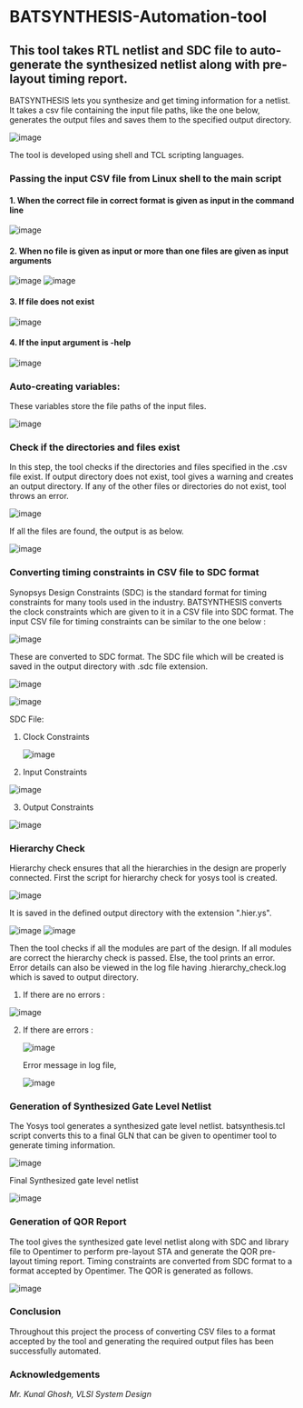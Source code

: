 # BATSYNTHESIS-Automation-tool
This tool takes RTL netlist and SDC file to auto-generate the synthesized netlist along with pre-layout timing report.
---
BATSYNTHESIS lets you synthesize and get timing information for a netlist. It takes a csv file containing the input file paths, like the one below, generates the output files and saves them to the specified output directory.

![image](https://github.com/apurvaaddula/BATSYNTHESIS-Automation-tool/assets/66956207/c8e93925-2538-4251-b910-2119ec74c438)

The tool is developed using shell and TCL scripting languages.

### Passing the input CSV file from Linux shell to the main script
#### 1. When the correct file in correct format is given as input in the command line
![image](https://github.com/apurvaaddula/BATSYNTHESIS-Automation-tool/assets/66956207/de18caa2-1421-4d1b-88cb-c14b43a85ce8)
#### 2. When no file is given as input or more than one files are given as input arguments
![image](https://github.com/apurvaaddula/BATSYNTHESIS-Automation-tool/assets/66956207/a6ecb553-1ba6-4dfb-b775-09cb8ae1d920)
![image](https://github.com/apurvaaddula/BATSYNTHESIS-Automation-tool/assets/66956207/302693a3-b026-44a4-89ed-b689f724fb20)
#### 3. If file does not exist
![image](https://github.com/apurvaaddula/BATSYNTHESIS-Automation-tool/assets/66956207/1fa21bd9-590c-4b06-89f0-f8a5a72868fb)
#### 4. If the input argument is -help 
![image](https://github.com/apurvaaddula/BATSYNTHESIS-Automation-tool/assets/66956207/6ba77318-7452-418f-9ef8-e2772e822b83)

### Auto-creating variables:
These variables store the file paths of the input files. 

![image](https://github.com/apurvaaddula/BATSYNTHESIS-Automation-tool/assets/66956207/58d00c2a-7db5-49ac-80a8-0dc125772806)
### Check if the directories and files exist
In this step, the tool checks if the directories and files specified in the .csv file exist.
If output directory does not exist, tool gives a warning and creates an output directory.
If any of the other files or directories do not exist, tool throws an error.

![image](https://github.com/apurvaaddula/BATSYNTHESIS-Automation-tool/assets/66956207/ae872131-87e8-4973-91dd-f7eddeea381c)

If all the files are found, the output is as below.

![image](https://github.com/apurvaaddula/BATSYNTHESIS-Automation-tool/assets/66956207/757db436-78d0-4ecd-8f6d-c05315fefe28)

### Converting timing constraints in CSV file to SDC format
Synopsys Design Constraints (SDC) is the standard format for timing constraints for many tools used in the industry.
BATSYNTHESIS converts the clock constraints which are given to it in a CSV file into SDC format.
The input CSV file for timing constraints can be similar to the one below :

![image](https://github.com/apurvaaddula/BATSYNTHESIS-Automation-tool/assets/66956207/401dcc37-c8b9-41bd-b417-0679cf34f237)

These are converted to SDC format. The SDC file which will be created is saved in the output directory with .sdc file extension.

![image](https://github.com/apurvaaddula/BATSYNTHESIS-Automation-tool/assets/66956207/a7f95de8-831c-4169-8465-1c7ddd252a42)

![image](https://github.com/apurvaaddula/BATSYNTHESIS-Automation-tool/assets/66956207/19383f92-3493-42cf-8255-66e59c1205e4)

SDC File:
1. Clock Constraints

   ![image](https://github.com/apurvaaddula/BATSYNTHESIS-Automation-tool/assets/66956207/53e6e3ea-8b9d-488f-b3f9-02410d20ce6c)

2. Input Constraints

![image](https://github.com/apurvaaddula/BATSYNTHESIS-Automation-tool/assets/66956207/7540435f-7be1-4351-adf8-b11decc7194f)

3. Output Constraints

![image](https://github.com/apurvaaddula/BATSYNTHESIS-Automation-tool/assets/66956207/079f9bba-3532-4102-a431-bbcd75841721)

### Hierarchy Check
Hierarchy check ensures that all the hierarchies in the design are properly connected.
First the script for hierarchy check for yosys tool is created. 

![image](https://github.com/apurvaaddula/BATSYNTHESIS-Automation-tool/assets/66956207/8db3e7fa-20d6-4776-a197-1850f413fa68)

It is saved in the defined output directory with the extension ".hier.ys".

![image](https://github.com/apurvaaddula/BATSYNTHESIS-Automation-tool/assets/66956207/8fc54a52-a0a0-4b08-9a78-e7bcee1db136)
![image](https://github.com/apurvaaddula/BATSYNTHESIS-Automation-tool/assets/66956207/f84012bd-bd76-4dbe-8917-91c5fcd03c65)


Then the tool checks if all the modules are part of the design. If all modules are correct the hierarchy check is passed. Else, the tool prints an error. Error details can also be viewed in the log file having .hierarchy_check.log which is saved to output directory.

1. If there are no errors :

![image](https://github.com/apurvaaddula/BATSYNTHESIS-Automation-tool/assets/66956207/38281408-d9cb-42e9-8e29-838c4a6b7dfc)

2. If there are errors :

   ![image](https://github.com/apurvaaddula/BATSYNTHESIS-Automation-tool/assets/66956207/7d465ff3-d335-4aad-9041-5a5e91cc19b6)
   
   Error message in log file,
   
   ![image](https://github.com/apurvaaddula/BATSYNTHESIS-Automation-tool/assets/66956207/82d0c4cd-193c-46b5-a0b6-b60b304d99b3)

### Generation of Synthesized Gate Level Netlist
The Yosys tool generates a synthesized gate level netlist. batsynthesis.tcl script converts this to a final GLN that can be given to opentimer tool to generate timing information.

![image](https://github.com/apurvaaddula/BATSYNTHESIS-Automation-tool/assets/66956207/b92cf9ec-80b8-4dcb-a2e6-8a53781d18cd)

Final Synthesized gate level netlist

![image](https://github.com/apurvaaddula/BATSYNTHESIS-Automation-tool/assets/66956207/9f194fdf-04ef-4bde-9d9d-f8a5e610253a)


### Generation of QOR Report
The tool gives the synthesized gate level netlist along with SDC and library file to Opentimer to perform pre-layout STA and generate the QOR pre-layout timing report. Timing constraints are converted from SDC format to a format accepted by Opentimer. The QOR is generated as follows.

![image](https://github.com/apurvaaddula/BATSYNTHESIS-Automation-tool/assets/66956207/caf73345-faa3-4527-8d7b-319c154567bd)

### Conclusion
Throughout this project the process of converting CSV files to a format accepted by the tool and generating the required output files has been successfully automated. 

### Acknowledgements
*Mr. Kunal Ghosh, VLSI System Design*




















